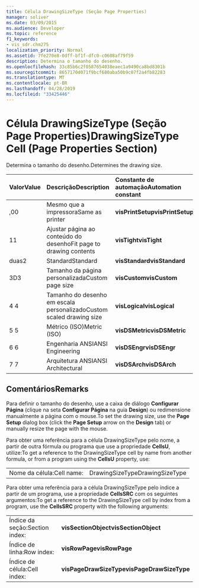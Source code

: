 ```yaml
---
title: Célula DrawingSizeType (Seção Page Properties)
manager: soliver
ms.date: 03/09/2015
ms.audience: Developer
ms.topic: reference
f1_keywords:
- vis_sdr.chm275
localization_priority: Normal
ms.assetid: 7fe270e8-0dff-bf1f-dfc0-c0608af79f59
description: Determina o tamanho do desenho.
ms.openlocfilehash: 33c85b6c2f0587654038eaec1a9490ca8bd8301b
ms.sourcegitcommit: 8657170d071f9bcf680aba50b9c07f2a4fb82283
ms.translationtype: MT
ms.contentlocale: pt-BR
ms.lasthandoff: 04/28/2019
ms.locfileid: "33425446"
---
```

# <a name="drawingsizetype-cell-page-properties-section"></a><span data-ttu-id="096dc-103">Célula DrawingSizeType (Seção Page Properties)</span><span class="sxs-lookup"><span data-stu-id="096dc-103">DrawingSizeType Cell (Page Properties Section)</span></span>

<span data-ttu-id="096dc-104">Determina o tamanho do desenho.</span><span class="sxs-lookup"><span data-stu-id="096dc-104">Determines the drawing size.</span></span>
  
|<span data-ttu-id="096dc-105">**Valor**</span><span class="sxs-lookup"><span data-stu-id="096dc-105">**Value**</span></span>|<span data-ttu-id="096dc-106">**Descrição**</span><span class="sxs-lookup"><span data-stu-id="096dc-106">**Description**</span></span>|<span data-ttu-id="096dc-107">**Constante de automação**</span><span class="sxs-lookup"><span data-stu-id="096dc-107">**Automation constant**</span></span>|
|:-----|:-----|:-----|
|<span data-ttu-id="096dc-108">,0</span><span class="sxs-lookup"><span data-stu-id="096dc-108">0</span></span>  <br/> |<span data-ttu-id="096dc-109">Mesmo que a impressora</span><span class="sxs-lookup"><span data-stu-id="096dc-109">Same as printer</span></span>  <br/> |<span data-ttu-id="096dc-110">**visPrintSetup**</span><span class="sxs-lookup"><span data-stu-id="096dc-110">**visPrintSetup**</span></span> <br/> |
|<span data-ttu-id="096dc-111">1</span><span class="sxs-lookup"><span data-stu-id="096dc-111">1</span></span>  <br/> |<span data-ttu-id="096dc-112">Ajustar página ao conteúdo do desenho</span><span class="sxs-lookup"><span data-stu-id="096dc-112">Fit page to drawing contents</span></span>  <br/> |<span data-ttu-id="096dc-113">**visTight**</span><span class="sxs-lookup"><span data-stu-id="096dc-113">**visTight**</span></span> <br/> |
|<span data-ttu-id="096dc-114">duas</span><span class="sxs-lookup"><span data-stu-id="096dc-114">2</span></span>  <br/> |<span data-ttu-id="096dc-115">Standard</span><span class="sxs-lookup"><span data-stu-id="096dc-115">Standard</span></span>  <br/> |<span data-ttu-id="096dc-116">**visStandard**</span><span class="sxs-lookup"><span data-stu-id="096dc-116">**visStandard**</span></span> <br/> |
|<span data-ttu-id="096dc-117">3D</span><span class="sxs-lookup"><span data-stu-id="096dc-117">3</span></span>  <br/> |<span data-ttu-id="096dc-118">Tamanho da página personalizada</span><span class="sxs-lookup"><span data-stu-id="096dc-118">Custom page size</span></span>  <br/> |<span data-ttu-id="096dc-119">**visCustom**</span><span class="sxs-lookup"><span data-stu-id="096dc-119">**visCustom**</span></span> <br/> |
|<span data-ttu-id="096dc-120">4 </span><span class="sxs-lookup"><span data-stu-id="096dc-120">4</span></span>  <br/> |<span data-ttu-id="096dc-121">Tamanho do desenho em escala personalizado</span><span class="sxs-lookup"><span data-stu-id="096dc-121">Custom scaled drawing size</span></span>  <br/> |<span data-ttu-id="096dc-122">**visLogical**</span><span class="sxs-lookup"><span data-stu-id="096dc-122">**visLogical**</span></span> <br/> |
|<span data-ttu-id="096dc-123">5 </span><span class="sxs-lookup"><span data-stu-id="096dc-123">5</span></span>  <br/> |<span data-ttu-id="096dc-124">Métrico (ISO)</span><span class="sxs-lookup"><span data-stu-id="096dc-124">Metric (ISO)</span></span>  <br/> |<span data-ttu-id="096dc-125">**visDSMetric**</span><span class="sxs-lookup"><span data-stu-id="096dc-125">**visDSMetric**</span></span> <br/> |
|<span data-ttu-id="096dc-126">6 </span><span class="sxs-lookup"><span data-stu-id="096dc-126">6</span></span>  <br/> |<span data-ttu-id="096dc-127">Engenharia ANSI</span><span class="sxs-lookup"><span data-stu-id="096dc-127">ANSI Engineering</span></span>  <br/> |<span data-ttu-id="096dc-128">**visDSEngr**</span><span class="sxs-lookup"><span data-stu-id="096dc-128">**visDSEngr**</span></span> <br/> |
|<span data-ttu-id="096dc-129">7 </span><span class="sxs-lookup"><span data-stu-id="096dc-129">7</span></span>  <br/> |<span data-ttu-id="096dc-130">Arquitetura ANSI</span><span class="sxs-lookup"><span data-stu-id="096dc-130">ANSI Architectural</span></span>  <br/> |<span data-ttu-id="096dc-131">**visDSArch**</span><span class="sxs-lookup"><span data-stu-id="096dc-131">**visDSArch**</span></span> <br/> |
   
## <a name="remarks"></a><span data-ttu-id="096dc-132">Comentários</span><span class="sxs-lookup"><span data-stu-id="096dc-132">Remarks</span></span>

<span data-ttu-id="096dc-133">Para definir o tamanho do desenho, use a caixa de diálogo **Configurar Página** (clique na seta **Configurar Página** na guia **Design**) ou redimensione manualmente a página com o mouse.</span><span class="sxs-lookup"><span data-stu-id="096dc-133">To set the drawing size, use the **Page Setup** dialog box (click the **Page Setup** arrow on the **Design** tab) or manually resize the page with the mouse.</span></span> 
  
<span data-ttu-id="096dc-134">Para obter uma referência para a célula DrawingSizeType pelo nome, a partir de outra fórmula ou programa que use a propriedade **CellsU**, utilize:</span><span class="sxs-lookup"><span data-stu-id="096dc-134">To get a reference to the DrawingSizeType cell by name from another formula, or from a program using the **CellsU** property, use:</span></span> 
  
|||
|:-----|:-----|
|<span data-ttu-id="096dc-135">Nome da célula:</span><span class="sxs-lookup"><span data-stu-id="096dc-135">Cell name:</span></span>  <br/> |<span data-ttu-id="096dc-136">DrawingSizeType</span><span class="sxs-lookup"><span data-stu-id="096dc-136">DrawingSizeType</span></span>  <br/> |
   
<span data-ttu-id="096dc-137">Para obter uma referência para a célula DrawingSizeType pelo índice a partir de um programa, use a propriedade **CellsSRC** com os seguintes argumentos:</span><span class="sxs-lookup"><span data-stu-id="096dc-137">To get a reference to the DrawingSizeType cell by index from a program, use the **CellsSRC** property with the following arguments:</span></span> 
  
|||
|:-----|:-----|
|<span data-ttu-id="096dc-138">Índice da seção:</span><span class="sxs-lookup"><span data-stu-id="096dc-138">Section index:</span></span>  <br/> |<span data-ttu-id="096dc-139">**visSectionObject**</span><span class="sxs-lookup"><span data-stu-id="096dc-139">**visSectionObject**</span></span> <br/> |
|<span data-ttu-id="096dc-140">Índice de linha:</span><span class="sxs-lookup"><span data-stu-id="096dc-140">Row index:</span></span>  <br/> |<span data-ttu-id="096dc-141">**visRowPage**</span><span class="sxs-lookup"><span data-stu-id="096dc-141">**visRowPage**</span></span> <br/> |
|<span data-ttu-id="096dc-142">Índice de célula:</span><span class="sxs-lookup"><span data-stu-id="096dc-142">Cell index:</span></span>  <br/> |<span data-ttu-id="096dc-143">**visPageDrawSizeType**</span><span class="sxs-lookup"><span data-stu-id="096dc-143">**visPageDrawSizeType**</span></span> <br/> |
   

